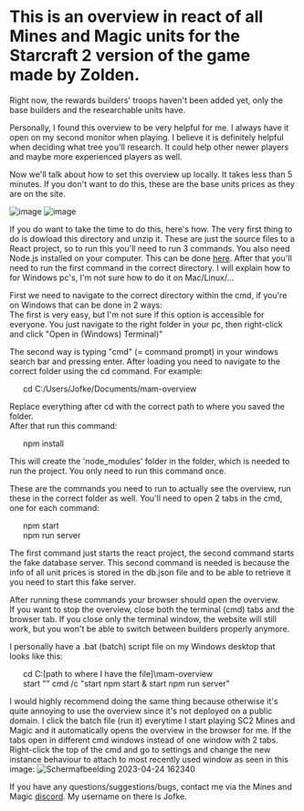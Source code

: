 # This is an overview in react of all Mines and Magic units for the Starcraft 2 version of the game made by Zolden.

Right now, the rewards builders' troops haven't been added yet, only the base builders and the researchable units have.

Personally, I found this overview to be very helpful for me. I always have it open on my second monitor when playing.
I believe it is definitely helpful when deciding what tree you'll research.
It could help other newer players and maybe more experienced players as well.

Now we'll talk about how to set this overview up locally.
It takes less than 5 minutes. If you don't want to do this, these are the base units prices as they are on the site.

![image](https://user-images.githubusercontent.com/128925439/234029413-67e748ea-2735-4fb5-a9f6-c83b829cc1b3.png)
![image](https://user-images.githubusercontent.com/128925439/234029687-115d6d93-3ef8-4120-a372-b3e496ad9ed2.png)

If you do want to take the time to do this, here's how.
The very first thing to do is dowload this directory and unzip it.
These are just the source files to a React project, so to run this you'll need to run 3 commands. You also need Node.js installed on your computer.
This can be done [here](https://nodejs.org/en/download/).
After that you'll need to run the first command in the correct directory.
I will explain how to for Windows pc's, I'm not sure how to do it on Mac/Linux/...

First we need to navigate to the correct directory within the cmd, if you're on Windows that can be done in 2 ways:<br>
The first is very easy, but I'm not sure if this option is accessible for everyone.
You just navigate to the right folder in your pc, then right-click and click "Open in (Windows) Terminal)"

The second way is typing "cmd" (= command prompt) in your windows search bar and pressing enter.
After loading you need to navigate to the correct folder using the cd command. For example:

&nbsp;&nbsp;&nbsp;&nbsp;&nbsp;&nbsp;cd C:/Users/Jofke/Documents/mam-overview

Replace everything after cd with the correct path to where you saved the folder.<br>
After that run this command:  
  
&nbsp;&nbsp;&nbsp;&nbsp;&nbsp;&nbsp;npm install

This will create the 'node_modules' folder in the folder, which is needed to run the project. You only need to run this command once.

These are the commands you need to run to actually see the overview, run these in the correct folder as well.
You'll need to open 2 tabs in the cmd, one for each command:

&nbsp;&nbsp;&nbsp;&nbsp;&nbsp;&nbsp;npm start
<br>&nbsp;&nbsp;&nbsp;&nbsp;&nbsp;&nbsp;npm run server

The first command just starts the react project, the second command starts the fake database server.
This second command is needed is because the info of all unit prices is stored in the db.json file and to be able to retrieve it you need to start this fake server.

After running these commands your browser should open the overview.<br>
If you want to stop the overview, close both the terminal (cmd) tabs and the browser tab.
If you close only the terminal window, the website will still work, but you won't be able to switch between builders properly anymore.

I personally have a .bat (batch) script file on my Windows desktop that looks like this:

&nbsp;&nbsp;&nbsp;&nbsp;&nbsp;&nbsp;cd C:\[path to where I have the file]\mam-overview
<br>&nbsp;&nbsp;&nbsp;&nbsp;&nbsp;&nbsp;start "" cmd /c "start npm start & start npm run server"
 
I would highly recommend doing the same thing because otherwise it's quite annoying to use the overview since it's not deployed on a public domain.
I click the batch file (run it) everytime I start playing SC2 Mines and Magic and it automatically opens the overview in the browser for me. If the tabs open in different cmd windows instead of one window with 2 tabs. Right-click the top of the cmd and go to settings and change the new instance behaviour to attach to most recently used window as seen in this image: ![Schermafbeelding 2023-04-24 162340](https://user-images.githubusercontent.com/128925439/234026539-14c88513-5fd9-41f8-b68f-599f3b82fe25.png)

If you have any questions/suggestions/bugs, contact me via the Mines and Magic [discord](https://discord.gg/qftSmBh9ex). My username on there is Jofke.


